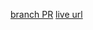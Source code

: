 [branch PR](https://github.com/ali-19901110/snakes-cafe/pull/1)
[live url](https://ali-19901110.github.io/snakes-cafe/)

